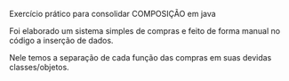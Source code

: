 Exercício prático para consolidar COMPOSIÇÃO em java

Foi elaborado um sistema simples de compras e feito de forma manual no código a inserção de dados.

Nele temos a separação de cada função das compras em suas devidas classes/objetos.